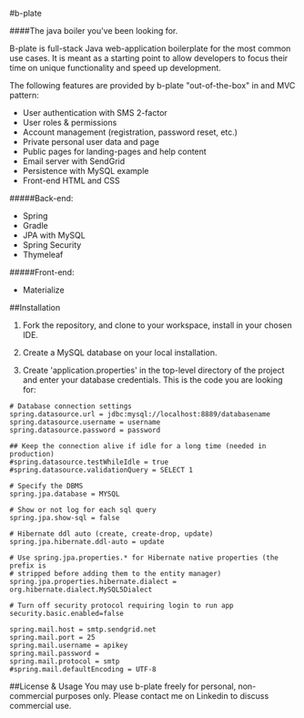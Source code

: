 #b-plate

####The java boiler you've been looking for.

B-plate is full-stack Java web-application boilerplate for the most common use cases. It is meant as a starting point to allow developers to focus their time on unique functionality and speed up development.

The following features are provided by b-plate "out-of-the-box" in and MVC pattern:
- User authentication with SMS 2-factor
- User roles & permissions
- Account management (registration, password reset, etc.)
- Private personal user data and page
- Public pages for landing-pages and help content
- Email server with SendGrid
- Persistence with MySQL example
- Front-end HTML and CSS



#####Back-end:
- Spring
- Gradle
- JPA with MySQL
- Spring Security
- Thymeleaf

#####Front-end:
- Materialize


##Installation
1. Fork the repository, and clone to your workspace, install in your chosen IDE.

2. Create a MySQL database on your local installation.

3. Create 'application.properties' in the top-level directory of the project and enter your database credentials.  This is the code you are looking for:


```
# Database connection settings
spring.datasource.url = jdbc:mysql://localhost:8889/databasename
spring.datasource.username = username
spring.datasource.password = password

## Keep the connection alive if idle for a long time (needed in production)
#spring.datasource.testWhileIdle = true
#spring.datasource.validationQuery = SELECT 1

# Specify the DBMS
spring.jpa.database = MYSQL

# Show or not log for each sql query
spring.jpa.show-sql = false

# Hibernate ddl auto (create, create-drop, update)
spring.jpa.hibernate.ddl-auto = update

# Use spring.jpa.properties.* for Hibernate native properties (the prefix is
# stripped before adding them to the entity manager)
spring.jpa.properties.hibernate.dialect = org.hibernate.dialect.MySQL5Dialect

# Turn off security protocol requiring login to run app
security.basic.enabled=false

spring.mail.host = smtp.sendgrid.net
spring.mail.port = 25 
spring.mail.username = apikey
spring.mail.password = 
spring.mail.protocol = smtp
#spring.mail.defaultEncoding = UTF-8
``` 



##License & Usage
You may use b-plate freely for personal, non-commercial purposes only. Please contact me on Linkedin to discuss commercial use.



